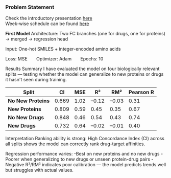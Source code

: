 
### Problem Statement
Check the introductory presentation [here](https://docs.google.com/presentation/d/1HyFptLId--epo-OwuoIda-OaTSfT9r2nOGF6UUyWFgQ/edit?usp=sharing)<br>
Week-wise schedule can be found [here](https://docs.google.com/document/d/1OJfGoLarP1J0glPdedybIIFMw1u1msbGBsNbo5wn8jc/edit?usp=sharing)

**First Model**
Architecture: Two FC branches (one for drugs, one for proteins) → merged → regression head

Input: One-hot SMILES + integer-encoded amino acids

Loss: MSE  Optimizer: Adam  Epochs: 10

Results Summary
I have evaluated the model on four biologically relevant splits — testing whether the model can generalize to new proteins or drugs it hasn't seen during training.

| Split               | CI    | MSE  | R²    | RM²   | Pearson R |
| ------------------- | ----- | ---- | ----- | ----- | --------- |
| **No New Proteins** | 0.669 | 1.02 | –0.12 | –0.03 | 0.31      |
| **New Proteins**    | 0.809 | 0.59 | 0.45  | 0.35  | 0.67      |
| **No New Drugs**    | 0.848 | 0.46 | 0.54  | 0.43  | 0.74      |
| **New Drugs**       | 0.732 | 0.64 | –0.02 | –0.01 | 0.40      |


Interpretation
Ranking ability is strong: High Concordance Index (CI) across all splits shows the model can correctly rank drug-target affinities.

Regression performance varies:
-Best on new proteins and no new drugs
-Poorer when generalizing to new drugs or unseen protein-drug pairs
-Negative R²/RM² indicates poor calibration — the model predicts trends well but struggles with actual values.


